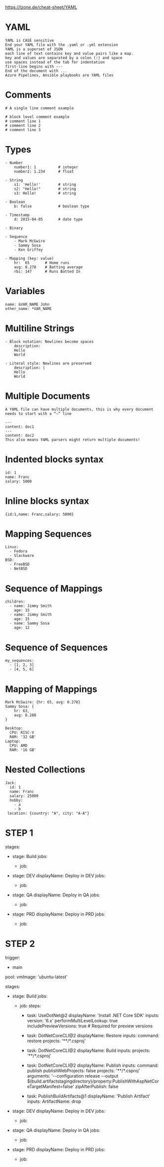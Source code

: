 https://lzone.de/cheat-sheet/YAML


# YAML
    YAML is CASE sensitive
    End your YAML file with the .yaml or .yml extension
    YAML is a superset of JSON
    each line of text contains key and value pairs like a map.
    key and values are separated by a colon (:) and space
    use spaces instead of the tab for indentation
    first-line begins with ---
    End of the document with ...
    Azure Pipelines, Ansible playbooks are YAML files 

# Comments
    # A single line comment example

    # block level comment example
    # comment line 1
    # comment line 2
    # comment line 3

# Types
    - Number 
        number1: 1          # integer          
        number2: 1.234      # float   

    - String
        s1: 'Hello!'        # string        
        s2: "Hello!"        # string           
        s3: Hello!          # string           

    - Boolean 
        b: false            # boolean type 

    - Timestamp
        d: 2015-04-05       # date type

    - Binary 

    - Sequence
        - Mark McGwire
        - Sammy Sosa
        - Ken Griffey

    - Mapping (key: value)
        hr:  65       # Home runs
        avg: 0.278    # Batting average
        rbi: 147      # Runs Batted In
  
# Variables 
    name: &VAR_NAME John
    other_name: *VAR_NAME   

# Multiline Strings
    - Block notation: Newlines become spaces
        description: 
        Hello
        World

    - Literal style: Newlines are preserved
        description: |
        Hello
        World

# Multiple Documents
    A YAML file can have multiple documents, this is why every document needs to start with a “—” line

    ---
    content: doc1
    ---
    content: doc2
    This also means YAML parsers might return multiple documents!

# Indented blocks syntax
    id: 1
    name: Franc
    salary: 5000

# Inline blocks syntax
    {id:1,name: Franc,salary: 5000}

# Mapping Sequences 
    Linux:
      - Fedora
      - Slackware
    BSD:
      - FreeBSD
      - NetBSD

# Sequence of Mappings

    children:
      - name: Jimmy Smith
        age: 15
      - name: Jimmy Smith
        age: 15
      - name: Sammy Sosa
        age: 12

# Sequence of Sequences
    my_sequences:
      - [1, 2, 3]
      - [4, 5, 6]

# Mapping of Mappings

    Mark McGwire: {hr: 65, avg: 0.278}
    Sammy Sosa: {
        hr: 63,
        avg: 0.288
    }

    Desktop:
      CPU: RISC-V
      RAM: '32 GB'
    Laptop:
      CPU: AMD
      RAM: '16 GB'
  
# Nested Collections

    Jack:
      id: 1
      name: Franc
      salary: 25000
      hobby:
        - a
        - b
     location: {country: "A", city: "A-A"} 


# STEP 1

stages:
  - stage: Build
    jobs:
      - job: 

  - stage: DEV
    displayName: Deploy in DEV
    jobs:
      - job:

  - stage: QA
    displayName: Deploy in QA
    jobs:
      - job:

  - stage: PRD
    displayName: Deploy in PRD
    jobs:
      - job:

# STEP 2

trigger:
  - main

pool:
  vmImage: 'ubuntu-latest'

stages:
  - stage: Build
    jobs:
      - job: 
        steps: 
          - task: UseDotNet@2
            displayName: 'Install .NET Core SDK'
            inputs:
              version: '6.x'
              performMultiLevelLookup: true
              includePreviewVersions: true # Required for preview versions

          - task: DotNetCoreCLI@2
            displayName: Restore
            inputs:
              command: restore
              projects: '**/*.csproj'

          - task: DotNetCoreCLI@2
            displayName: Build
            inputs:
              projects: '**/*.csproj'
 
          - task: DotNetCoreCLI@2
            displayName: Publish
            inputs:
              command: publish
              publishWebProjects: false
              projects: '**/*.csproj'
              arguments: '--configuration release --output $(build.artifactstagingdirectory)/property:PublishWithAspNetCoreTargetManifest=false'
              zipAfterPublish: false
          
          - task: PublishBuildArtifacts@1 
            displayName: 'Publish Artifact'
            inputs:
              ArtifactName: drop

  - stage: DEV
    displayName: Deploy in DEV
    jobs:
      - job:        

  - stage: QA
    displayName: Deploy in QA
    jobs:
      - job:

  - stage: PRD
    displayName: Deploy in PRD
    jobs:
      - job:
